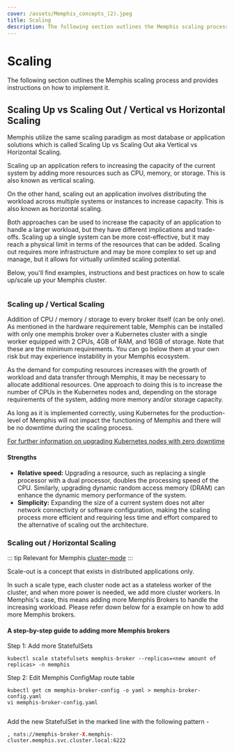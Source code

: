 ```yaml
---
cover: /assets/Memphis_concepts_(2).jpeg
title: Scaling
description: The following section outlines the Memphis scaling process and provides instructions on how to implement it.
---
```


# Scaling

The following section outlines the Memphis scaling process and provides instructions on how to implement it.

## Scaling Up vs Scaling Out / Vertical vs Horizontal Scaling

Memphis utilize the same scaling paradigm as most database or application solutions which is called Scaling Up vs Scaling Out aka Vertical vs Horizontal Scaling.

Scaling up an application refers to increasing the capacity of the current system by adding more resources such as CPU, memory, or storage. This is also known as vertical scaling.

On the other hand, scaling out an application involves distributing the workload across multiple systems or instances to increase capacity. This is also known as horizontal scaling.

Both approaches can be used to increase the capacity of an application to handle a larger workload, but they have different implications and trade-offs. Scaling up a single system can be more cost-effective, but it may reach a physical limit in terms of the resources that can be added. Scaling out requires more infrastructure and may be more complex to set up and manage, but it allows for virtually unlimited scaling potential.

Below, you'll find examples, instructions and best practices on how to scale up/scale up your Memphis cluster.

<figure><img src="/assets/scale_up_vs_out.jpeg" alt=""><figcaption></figcaption></figure>

### Scaling up / Vertical Scaling

Addition of CPU / memory / storage to every broker itself (can be only one). As mentioned in the hardware requirement table, Memphis can be installed with only one memphis broker over a Kubernetes cluster with a single worker equipped with 2 CPUs, 4GB of RAM, and 16GB of storage. Note that these are the minimum requirements. You can go below them at your own risk but may experience instability in your Memphis ecosystem.

As the demand for computing resources increases with the growth of workload and data transfer through Memphis, it may be necessary to allocate additional resources. One approach to doing this is to increase the number of CPUs in the Kubernetes nodes and, depending on the storage requirements of the system, adding more memory and/or storage capacity.

As long as it is implemented correctly, using Kubernetes for the production-level of Memphis will not impact the functioning of Memphis and there will be no downtime during the scaling process.

[For further information on upgrading Kubernetes nodes with zero downtime](https://cloud.google.com/blog/products/containers-kubernetes/kubernetes-best-practices-upgrading-your-clusters-with-zero-downtime)

#### Strengths

* **Relative speed:** Upgrading a resource, such as replacing a single processor with a dual processor, doubles the processing speed of the CPU. Similarly, upgrading dynamic random access memory (DRAM) can enhance the dynamic memory performance of the system.
* **Simplicity:** Expanding the size of a current system does not alter network connectivity or software configuration, making the scaling process more efficient and requiring less time and effort compared to the alternative of scaling out the architecture.

### Scaling out / Horizontal Scaling

::: tip
Relevant for Memphis [cluster-mode](https://docs.memphis.dev/memphis/deployment/kubernetes#step-1-installation)
:::

Scale-out is a concept that exists in distributed applications only.

In such a scale type, each cluster node act as a stateless worker of the cluster, and when more power is needed, we add more cluster workers. In Memphis's case, this means adding more Memphis Brokers to handle the increasing workload. Please refer down below for a example on how to add more Memphis brokers.

#### A step-by-step guide to adding more Memphis brokers

Step 1: Add more StatefulSets

```
kubectl scale statefulsets memphis-broker --replicas=<new amount of replicas> -n memphis
```

Step 2: Edit Memphis ConfigMap route table

```
kubectl get cm memphis-broker-config -o yaml > memphis-broker-config.yaml
vi memphis-broker-config.yaml
```

<figure><img src="/assets/Screen_Shot_2022-11-13_at_17.08.25.png" alt=""><figcaption></figcaption></figure>

Add the new StatefulSet in the marked line with the following pattern -

`, nats://memphis-broker-`<code><span style="color:red;">**X**</span></code>`.memphis-cluster.memphis.svc.cluster.local:6222`
